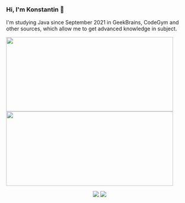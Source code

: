 ### Hi, I'm Konstantin 👋

I'm studying Java since September 2021 in GeekBrains, CodeGym and other sources, which allow me to get advanced knowledge in subject.

<img src="https://github-readme-stats.vercel.app/api?username=kastkest" align="center" width="450" height="200"/> <img src="https://github-readme-stats.vercel.app/api/top-langs/?username=kastkest&layout=compact" align="center" width="450" height="200"/>

<p align="center"><a href="https://www.linkedin.com/in/konstantin-kasterov-78329985/" target="_blank"><img src="https://img.shields.io/badge/LinkedIn-0077B5?style=for-the-badge&logo=linkedin&logoColor=white"  /></a>        <a href="https://t.me/ledeburit" target="_blank"><img src="https://img.shields.io/badge/Telegram-2CA5E0?style=for-the-badge&logo=telegram&logoColor=white" /></a></p>




<!--
**kastkest/kastkest** is a ✨ _special_ ✨ repository because its `README.md` (this file) appears on your GitHub profile.

Here are some ideas to get you started:

- 🔭 I’m currently working on ...
- 🌱 I’m currently learning ...
- 👯 I’m looking to collaborate on ...
- 🤔 I’m looking for help with ...
- 💬 Ask me about ...
- 📫 How to reach me: ...
- 😄 Pronouns: ...
- ⚡ Fun fact: ...
-->
